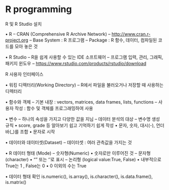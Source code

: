 # R programming


R 및 R Studio 설치 

• R – CRAN (Comprehensive R Archive Network) – http://www.cran.r-project.org – Base System : R 프로그램 – Package : R 함수, 데이터, 컴파일된 코드를 모아 놓은 것

• R Studio – R을 쉽게 사용할 수 있는 IDE 소프트웨어 – 프로그램 입력, 관리, 그래픽, 패키지 윈도우 – https://www.rstudio.com/products/rstudio/download



R 사용자 인터페이스

• 워킹 디렉터리(Working Directory) – R에서 파일을 불러오거나 저장할 때 사용하는 디렉터리

• 함수와 객체 – 기본 내장 : vectors, matrices, data frames, lists, functions – 사용자 작성 : 함수 및 객체를 프로그래밍하여 사용

• 변수 – 하나의 속성을 가지고 다양한 값을 지님 – 데이터 분석의 대상 – 변수명 생성 규칙 • score, grade 등 알아보기 쉽고 기억하기 쉽게 작성 • 문자, 숫자, 대시(-), 언더바(_)를 조합 • 문자로 시작

• 데이터와 데이터셋(Dataset) – 데이터셋 : 여러 관측값을 가지는 것

• R 데이터 형태 (Mode) – 숫자형(Numeric) • 숫자로만 이루어진 것 – 문자형 (character) • “” 또는 ‘’로 표시 – 논리형 (logical value:True, False) • 내부적으로 True는 1 , False는 0 • 0 이외의 수는 True

• 데이터 형태 확인 is.numeric(), is.array(), is.character(), is.data.frame(), is.matrix()

